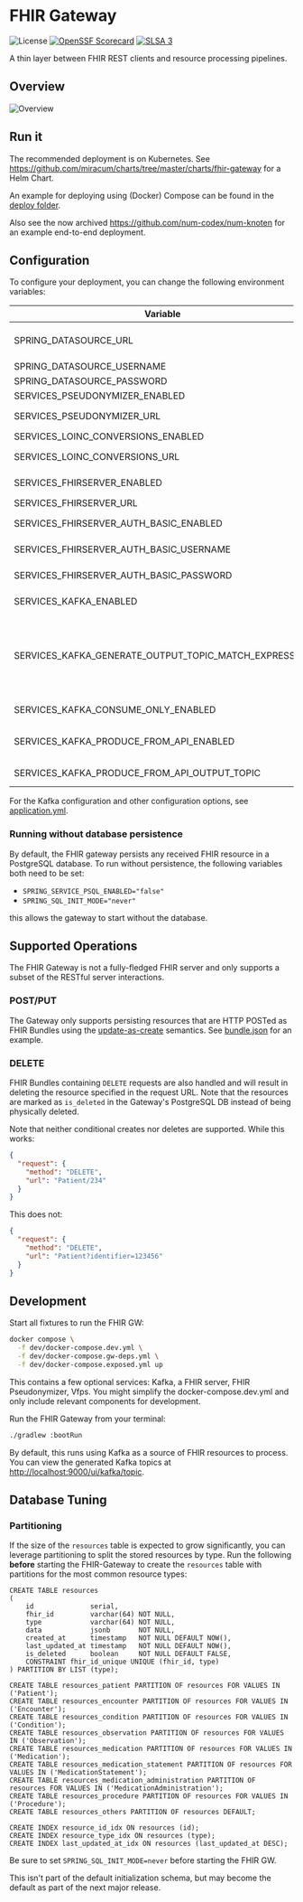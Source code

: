# FHIR Gateway

![License](https://img.shields.io/github/license/miracum/fhir-gateway)
[![OpenSSF Scorecard](https://api.securityscorecards.dev/projects/github.com/miracum/fhir-gateway/badge)](https://scorecard.dev/viewer/?uri=github.com/miracum/fhir-gateway)
[![SLSA 3](https://slsa.dev/images/gh-badge-level3.svg)](https://slsa.dev)

A thin layer between FHIR REST clients and resource processing pipelines.

## Overview

![Overview](docs/img/overview.png "Overview")

## Run it

The recommended deployment is on Kubernetes. See <https://github.com/miracum/charts/tree/master/charts/fhir-gateway> for a Helm Chart.

An example for deploying using (Docker) Compose can be found in the [deploy folder](./deploy/README.md).

Also see the now archived <https://github.com/num-codex/num-knoten> for an example end-to-end deployment.

## Configuration

To configure your deployment, you can change the following environment variables:

| Variable                                              | Description                                                                                                                                                                                                                                                                                                                          | Default                                   |
|-------------------------------------------------------|--------------------------------------------------------------------------------------------------------------------------------------------------------------------------------------------------------------------------------------------------------------------------------------------------------------------------------------|-------------------------------------------|
| SPRING_DATASOURCE_URL                                 | JDBC URL of the Postgres DB to store the received FHIR resources, needs to be set to an empty variable if no PSQL db is to be connected to                                                                                                                                                                                           | jdbc:postgresql://fhir-db:5432/fhir       |
| SPRING_DATASOURCE_USERNAME                            | Username of the Postgres DB                                                                                                                                                                                                                                                                                                          | postgres                                  |
| SPRING_DATASOURCE_PASSWORD                            | Password for the Postgres DB                                                                                                                                                                                                                                                                                                         | postgres                                  |
| SERVICES_PSEUDONYMIZER_ENABLED                        | Whether pseudonymization should be enabled.                                                                                                                                                                                                                                                                                          | true                                      |
| SERVICES_PSEUDONYMIZER_URL                            | URL of the [FHIR Pseudonymizer service](https://github.com/miracum/fhir-pseudonymizer)                                                                                                                                                                                                                                               | <http://fhir-pseudonymizer:8080/fhir>     |
| SERVICES_LOINC_CONVERSIONS_ENABLED                    | Wether LOINC harmonization should be enabled                                                                                                                                                                                                                                                                                         | true                                      |
| SERVICES_LOINC_CONVERSIONS_URL                        | URL of the [LOINC conversion service](https://github.com/miracum/loinc-conversion)                                                                                                                                                                                                                                                   | <http://loinc-converter:8080/conversions> |
| SERVICES_FHIRSERVER_ENABLED                           | Whether to send received resources to a downstream FHIR server                                                                                                                                                                                                                                                                       | false                                     |
| SERVICES_FHIRSERVER_URL                               | URL of the FHIR server to send data to                                                                                                                                                                                                                                                                                               | <http://fhir-server:8080/fhir>            |
| SERVICES_FHIRSERVER_AUTH_BASIC_ENABLED                | Enable HTTP basic auth for sending data to FHIR server                                                                                                                                                                                                                                                                               | false                                     |
| SERVICES_FHIRSERVER_AUTH_BASIC_USERNAME               | HTTP basic auth username of the FHIR server to send data to                                                                                                                                                                                                                                                                          | `""`                                      |
| SERVICES_FHIRSERVER_AUTH_BASIC_PASSWORD               | HTTP basic auth password of the FHIR server to send data to                                                                                                                                                                                                                                                                          | `""`                                      |
| SERVICES_KAFKA_ENABLED                                | Enable reading FHIR resources from, and writing them back to a Kafka cluster                                                                                                                                                                                                                                                         | false                                     |
| SERVICES_KAFKA_GENERATE_OUTPUT_TOPIC_MATCH_EXPRESSION | Allows for dynamically generating the Kafka output topic's name based on the input topic. Used to set a regular expression which is applied to the input topic and the first match is replaced with the value of `SERVICES_KAFKA_GENERATE_OUTPUT_TOPIC_REPLACE_WITH`. You can set this to `"^"` to add a prefix to the output topic. | `""`                                      |
| SERVICES_KAFKA_CONSUME_ONLY_ENABLED                   | Enable reading FHIR resources from a Kafka cluster without writing them back                                                                                                                                                                                                                                                         | false                                     |
| SERVICES_KAFKA_PRODUCE_FROM_API_ENABLED               | Enable writing FHIR resources to a Kafka cluster when receiving them from API instead reading from Kafka                                                                                                                                                                                                                             | false                                     |
| SERVICES_KAFKA_PRODUCE_FROM_API_OUTPUT_TOPIC          | Name of the topic where resources received from API should be written to                                                                                                                                                                                                                                                             | fhir.gateway.ouput                        |

For the Kafka configuration and other configuration options,
see [application.yml](src/main/resources/application.yml).

### Running without database persistence

By default, the FHIR gateway persists any received FHIR resource in a PostgreSQL database.
To run without persistence, the following variables both need to be set:

- `SPRING_SERVICE_PSQL_ENABLED="false"`
- `SPRING_SQL_INIT_MODE="never"`

this allows the gateway to start without the database.

## Supported Operations

The FHIR Gateway is not a fully-fledged FHIR server and only supports a subset of the RESTful server
interactions.

### POST/PUT

The Gateway only supports persisting resources that are HTTP POSTed as FHIR Bundles using
the [update-as-create](https://www.hl7.org/fhir/http.html#upsert) semantics.
See [bundle.json](tests/e2e/data/bundle.json) for an example.

### DELETE

FHIR Bundles containing `DELETE` requests are also handled and will result in deleting the resource
specified in the request URL. Note that the resources are marked as `is_deleted` in the Gateway's
PostgreSQL DB instead of being physically deleted.

Note that neither conditional creates nor deletes are supported. While this works:

```json
{
  "request": {
    "method": "DELETE",
    "url": "Patient/234"
  }
}
```

This does not:

```json
{
  "request": {
    "method": "DELETE",
    "url": "Patient?identifier=123456"
  }
}
```

## Development

Start all fixtures to run the FHIR GW:

```sh
docker compose \
  -f dev/docker-compose.dev.yml \
  -f dev/docker-compose.gw-deps.yml \
  -f dev/docker-compose.exposed.yml up
```

This contains a few optional services: Kafka, a FHIR server, FHIR Pseudonymizer, Vfps. You might simplify the
docker-compose.dev.yml and only include relevant components for development.

Run the FHIR Gateway from your terminal:

```sh
./gradlew :bootRun
```

By default, this runs using Kafka as a source of FHIR resources to process. You can view the generated Kafka topics
at <http://localhost:9000/ui/kafka/topic>.

## Database Tuning

### Partitioning

If the size of the `resources` table is expected to grow significantly, you can leverage
partitioning to split the stored resources by type. Run the following **before** starting the
FHIR-Gateway to create the `resources` table with partitions for the most common resource types:

```postgresql
CREATE TABLE resources
(
    id              serial,
    fhir_id         varchar(64) NOT NULL,
    type            varchar(64) NOT NULL,
    data            jsonb       NOT NULL,
    created_at      timestamp   NOT NULL DEFAULT NOW(),
    last_updated_at timestamp   NOT NULL DEFAULT NOW(),
    is_deleted      boolean     NOT NULL DEFAULT FALSE,
    CONSTRAINT fhir_id_unique UNIQUE (fhir_id, type)
) PARTITION BY LIST (type);

CREATE TABLE resources_patient PARTITION OF resources FOR VALUES IN ('Patient');
CREATE TABLE resources_encounter PARTITION OF resources FOR VALUES IN ('Encounter');
CREATE TABLE resources_condition PARTITION OF resources FOR VALUES IN ('Condition');
CREATE TABLE resources_observation PARTITION OF resources FOR VALUES IN ('Observation');
CREATE TABLE resources_medication PARTITION OF resources FOR VALUES IN ('Medication');
CREATE TABLE resources_medication_statement PARTITION OF resources FOR VALUES IN ('MedicationStatement');
CREATE TABLE resources_medication_administration PARTITION OF resources FOR VALUES IN ('MedicationAdministration');
CREATE TABLE resources_procedure PARTITION OF resources FOR VALUES IN ('Procedure');
CREATE TABLE resources_others PARTITION OF resources DEFAULT;

CREATE INDEX resource_id_idx ON resources (id);
CREATE INDEX resource_type_idx ON resources (type);
CREATE INDEX last_updated_at_idx ON resources (last_updated_at DESC);
```

Be sure to set `SPRING_SQL_INIT_MODE=never` before starting the FHIR GW.

This isn't part of the default initialization schema, but may become the default as part of the next
major release.
